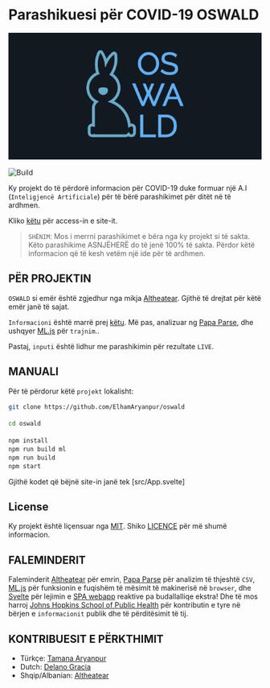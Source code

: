 # Parashikuesi për COVID-19 OSWALD

![Background](https://github.com/ElhamAryanpur/oswald/blob/master/public/background.png)

![Build](https://github.com/ElhamAryanpur/oswald/workflows/CI/badge.svg)

Ky projekt do të përdorë informacion për COVID-19 duke formuar një A.I (`Inteligjencë Artificiale`) për të bërë parashikimet për ditët në të ardhmen.

Kliko [këtu](https://elhamaryanpur.github.io/oswald/) për access-in e site-it.

> `SHËNIM`: Mos i merrni parashikimet e bëra nga ky projekt si të sakta. Këto parashikime ASNJËHERË do të jenë 100% të sakta. Përdor këtë informacion që të kesh vetëm një ide për të ardhmen.

## PËR PROJEKTIN

`OSWALD` si emër është zgjedhur nga mikja [Altheatear](https://www.reddit.com/user/Altheatear/). Gjithë të drejtat për këtë emër janë të sajat.

`Informacioni` është marrë prej [këtu](https://data.humdata.org/dataset/novel-coronavirus-2019-ncov-cases). Më pas, analizuar ng [Papa Parse](https://www.papaparse.com/), dhe ushqyer [ML.js](https://github.com/mljs/ml) për `trajnim`..

Pastaj, `inputi` është lidhur me parashikimin për rezultate `LIVE`.

## MANUALI

Për të përdorur këtë `projekt` lokalisht:

```bash
git clone https://github.com/ElhamAryanpur/oswald

cd oswald

npm install
npm run build ml
npm run build
npm start
```

Gjithë kodet që bëjnë site-in janë tek [src/App.svelte]

## License

Ky projekt është liçensuar nga [MIT](https://opensource.org/licenses/MIT). Shiko [LICENCE](https://github.com/ElhamAryanpur/oswald/blob/master/LICENSE) për më shumë informacion.

## FALEMINDERIT

Faleminderit [Altheatear](https://www.reddit.com/user/Altheatear/) për emrin, [Papa Parse](https://www.papaparse.com/) për analizim të thjeshtë `CSV`, [ML.js](https://github.com/mljs/ml) për funksionin e fuqishëm të mësimit të makinerisë në `browser`, dhe [Svelte](https://svelte.dev/) për lejimin e [SPA webapp](https://en.wikipedia.org/wiki/Single-page_application) reaktive pa budallalliqe ekstra! Dhe të mos harroj [Johns Hopkins School of Public Health](https://data.humdata.org/organization/e5d3aa82-538e-4dae-94c9-010cc8ecbbc8) për kontributin e tyre në bërjen e `informacionit` publik dhe të përditësimit të tij.

## KONTRIBUESIT E PËRKTHIMIT

* Türkçe: [Tamana Aryanpur](https://www.instagram.com/taman.aryanpur)
* Dutch: [Delano Gracia](https://www.instagram.com/delanogarcia_)
* Shqip/Albanian: [Altheatear](https://www.reddit.com/user/Altheatear/)
